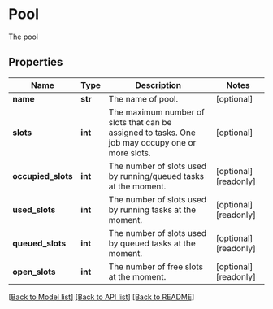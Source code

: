 <!--
 Licensed to the Apache Software Foundation (ASF) under one
 or more contributor license agreements.  See the NOTICE file
 distributed with this work for additional information
 regarding copyright ownership.  The ASF licenses this file
 to you under the Apache License, Version 2.0 (the
 "License"); you may not use this file except in compliance
 with the License.  You may obtain a copy of the License at

   http://www.apache.org/licenses/LICENSE-2.0

 Unless required by applicable law or agreed to in writing,
 software distributed under the License is distributed on an
 "AS IS" BASIS, WITHOUT WARRANTIES OR CONDITIONS OF ANY
 KIND, either express or implied.  See the License for the
 specific language governing permissions and limitations
 under the License.
 -->

# Pool

The pool

## Properties
Name | Type | Description | Notes
------------ | ------------- | ------------- | -------------
**name** | **str** | The name of pool. | [optional] 
**slots** | **int** | The maximum number of slots that can be assigned to tasks. One job may occupy one or more slots.  | [optional] 
**occupied_slots** | **int** | The number of slots used by running/queued tasks at the moment. | [optional] [readonly] 
**used_slots** | **int** | The number of slots used by running tasks at the moment. | [optional] [readonly] 
**queued_slots** | **int** | The number of slots used by queued tasks at the moment. | [optional] [readonly] 
**open_slots** | **int** | The number of free slots at the moment. | [optional] [readonly] 

[[Back to Model list]](../README.md#documentation-for-models) [[Back to API list]](../README.md#documentation-for-api-endpoints) [[Back to README]](../README.md)


